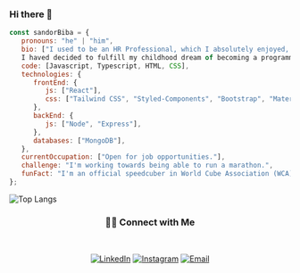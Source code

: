 ### Hi there 👋



```javascript
const sandorBiba = {
   pronouns: "he" | "him",
   bio: ["I used to be an HR Professional, which I absolutely enjoyed, but now 
   I haved decided to fulfill my childhood dream of becoming a programmer."],
   code: [Javascript, Typescript, HTML, CSS],
   technologies: {
      frontEnd: {
         js: ["React"],
         css: ["Tailwind CSS", "Styled-Components", "Bootstrap", "Material UI"]
      },
      backEnd: {
         js: ["Node", "Express"],
      },
      databases: ["MongoDB"],
   },
   currentOccupation: ["Open for job opportunities."],
   challenge: "I'm working towards being able to run a marathon.",
   funFact: "I'm an official speedcuber in World Cube Association (WCA)."
};
```
![Top Langs](https://github-readme-stats.vercel.app/api/top-langs/?username=sandorbiba&show_icons=true)
<h3 align="center"> 🤝🏻 Connect with Me </h3>
<br>
<p align="center">
<a href="https://www.linkedin.com/in/sandorbiba/"><img alt="LinkedIn" src="https://img.shields.io/badge/LinkedIn-sandorbiba-blue?style=flat-square&logo=linkedin"></a>
<a href="https://www.instagram.com/sandorbiba/"><img alt="Instagram" src="https://img.shields.io/badge/Instagram-sandorbiba-black?style=flat-square&logo=instagram"></a>
<a href="mailto:sandorbiba@gmail.com"><img alt="Email" src="https://img.shields.io/badge/Email-sandorbiba@gmail.com-blue?style=flat-square&logo=gmail"></a>
</p>
